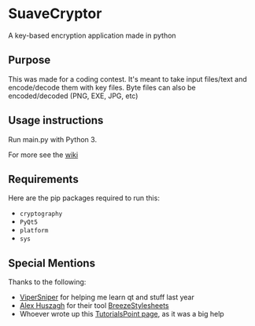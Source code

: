 # SuaveCryptor
A key-based encryption application made in python

## Purpose
This was made for a coding contest. It's meant to take input files/text and encode/decode them with key files.
Byte files can also be encoded/decoded (PNG, EXE, JPG, etc)

## Usage instructions
Run main.py with Python 3.

For more see the [wiki](https://github.com/rockedsocks/SuaveCryptor/wiki)

## Requirements
Here are the pip packages required to run this:
- `cryptography`
- `PyQt5`
- `platform`
- `sys`

## Special Mentions
Thanks to the following:
- [ViperSniper](https://github.com/vipersniper0501) for helping me learn qt and stuff last year
- [Alex Huszagh](https://github.com/Alexhuszagh/) for their tool [BreezeStylesheets](https://github.com/Alexhuszagh/BreezeStyleSheets)
- Whoever wrote up this [TutorialsPoint page](https://www.tutorialspoint.com/pyqt/index.htm), as it was a big help
